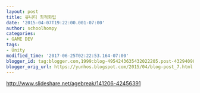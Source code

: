 ```yaml
---
layout: post
title: 유니티 최적화팁
date: '2015-04-07T19:22:00.001-07:00'
author: schoolhompy
categories:
- GAME DEV
tags:
- Unity
modified_time: '2017-06-25T02:22:53.164-07:00'
blogger_id: tag:blogger.com,1999:blog-4954243635432022205.post-4329409806937570588
blogger_orig_url: https://yunhos.blogspot.com/2015/04/blog-post_7.html
---
```


http://www.slideshare.net/agebreak/141206-42456391